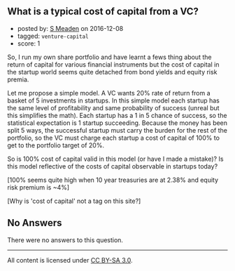 ## What is a typical cost of capital from a VC?

- posted by: [S Meaden](https://stackexchange.com/users/4429887/s-meaden) on 2016-12-08
- tagged: `venture-capital`
- score: 1

So, I run my own share portfolio and have learnt a fews thing about the return of capital for various financial instruments but the cost of capital in the startup world seems quite detached from bond yields and equity risk premia.

Let me propose a simple model.  A VC wants 20% rate of return from a basket of 5 investments in startups. In this simple model each startup has the same level of profitability and same probability of success (unreal but this simplifies the math).   Each startup has a 1 in 5 chance of success, so the statistical expectation is 1 startup succeeding.  Because the money has been split 5 ways, the successful startup must carry the burden for the rest of the portfolio, so the VC must charge each startup a cost of capital of 100% to get to the portfolio target of 20%.

So is 100% cost of capital valid in this model (or have I made a mistake)?   Is this model reflective of the costs of capital observable in startups today?

[100% seems quite high when 10 year treasuries are at 2.38% and equity risk premium is ~4%]

[Why is 'cost of capital' not a tag on this site?]

## No Answers

There were no answers to this question.


---

All content is licensed under [CC BY-SA 3.0](https://creativecommons.org/licenses/by-sa/3.0/).
